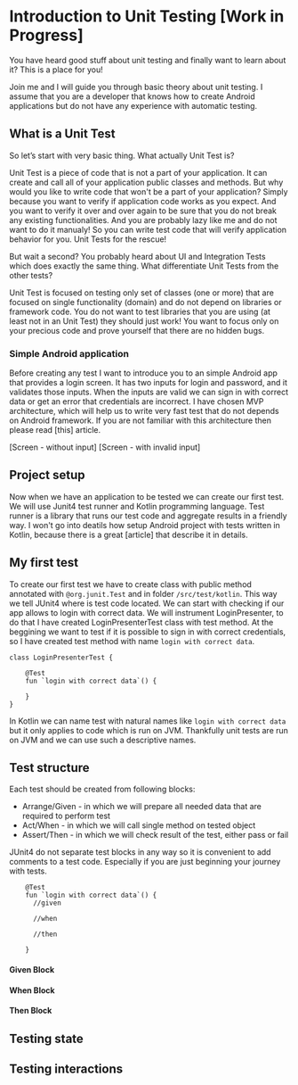 # Introduction to Unit Testing [Work in Progress]

You have heard good stuff about unit testing and finally want to learn about it? This is a place for you! 

Join me and I will guide you through basic theory about unit testing. I assume that you are a developer that knows how to  create Android applications but do not have any experience with automatic testing.

## What is a Unit Test

So let’s start with very basic thing. What actually Unit Test is?

Unit Test is a piece of code that is not a part of your application. It can create and call all of your application public classes and methods. But why would you like to write code that won't be a part of your application? Simply because you want to verify if application code works as you expect. And you want to verify it over and over again to be sure that you do not break any existing functionalities. And you are probably lazy like me and do not want to do it manualy! So you can write test code that will verify application behavior for you. Unit Tests for the rescue!

But wait a second? You probably heard about UI and Integration Tests which does exactly the same thing. What differentiate Unit Tests from the other tests? 

Unit Test is focused on testing only set of classes (one or more) that are focused on single functionality (domain) and do not depend on libraries or framework code. You do not want to test libraries that you are using (at least not in an Unit Test) they should just work! You want to focus only on your precious code and prove yourself that there are no hidden bugs.

### Simple Android application

Before creating any test I want to introduce you to an simple Android app that provides a login screen. It has two inputs for login and password, and it validates those inputs. When the inputs are valid we can sign in with correct data or get an error that credentials are incorrect. I have chosen MVP architecture, which will help us to write very fast test that do not depends on Android framework. If you are not familiar with this architecture then please read [this] article.

[Screen - without input]
[Screen - with invalid input]

## Project setup

Now when we have an application to be tested we can create our first test. We will use Junit4 test runner and Kotlin programming language. Test runner is a library that runs our test code and aggregate results in a friendly way. I won't go into deatils how setup Android project with tests written in Kotlin, because there is a great [article] that describe it in details.

## My first test

To create our first test we have to create class with public method annotated with `@org.junit.Test` and in folder `/src/test/kotlin`. This way we tell JUnit4 where is test code located. We can start with checking if our app allows to login with correct data. We will instrument LoginPresenter, to do that I have created LoginPresenterTest class with test method. At the beggining we want to test if it is possible to sign in with correct credentials, so I have created test method with name `login with correct data`.

```
class LoginPresenterTest {

    @Test
    fun `login with correct data`() {
    
    }
}
```

In Kotlin we can name test with natural names like `login with correct data` but it only applies to code which is run on JVM. Thankfully unit tests are run on JVM and we can use such a descriptive names. 

## Test structure

Each test should be created from following blocks:

- Arrange/Given - in which we will prepare all needed data that are required to perform test
- Act/When - in which we will call single method on tested object
- Assert/Then - in which we will check result of the test, either pass or fail

JUnit4 do not separate test blocks in any way so it is convenient to add comments to a test code. Especially if you are just beginning your journey with tests.

```
    @Test
    fun `login with correct data`() {
      //given
      
      //when
      
      //then
    
    }
```





#### Given Block

#### When Block

#### Then Block

## Testing state

## Testing interactions



